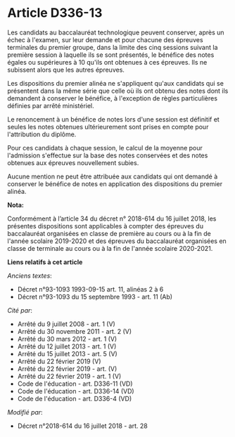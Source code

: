 # Article D336-13

Les candidats au baccalauréat technologique peuvent conserver, après un échec à l'examen, sur leur demande et pour chacune
des épreuves terminales du premier groupe, dans la limite des cinq sessions suivant la première session à laquelle ils se
sont présentés, le bénéfice des notes égales ou supérieures à 10 qu'ils ont obtenues à ces épreuves. Ils ne subissent alors
que les autres épreuves.

Les dispositions du premier alinéa ne s'appliquent qu'aux candidats qui se présentent dans la même série que celle où ils ont
obtenu des notes dont ils demandent à conserver le bénéfice, à l'exception de règles particulières définies par arrêté
ministériel.

Le renoncement à un bénéfice de notes lors d'une session est définitif et seules les notes obtenues ultérieurement sont
prises en compte pour l'attribution du diplôme.

Pour ces candidats à chaque session, le calcul de la moyenne pour l'admission s'effectue sur la base des notes conservées et
des notes obtenues aux épreuves nouvellement subies.

Aucune mention ne peut être attribuée aux candidats qui ont demandé à conserver le bénéfice de notes en application des
dispositions du premier alinéa.

**Nota:**

Conformément à l’article 34 du décret n° 2018-614 du 16 juillet 2018, les présentes dispositions sont applicables à compter
des épreuves du baccalauréat organisées en classe de première au cours ou à la fin de l'année scolaire 2019-2020 et des
épreuves du baccalauréat organisées en classe de terminale au cours ou à la fin de l'année scolaire 2020-2021.

**Liens relatifs à cet article**

_Anciens textes_:

  - Décret n°93-1093 1993-09-15 art. 11, alinéas 2 à 6
  - Décret n°93-1093 du 15 septembre 1993 - art. 11 (Ab)

_Cité par_:

  - Arrêté du 9 juillet 2008 - art. 1 (V)
  - Arrêté du 30 novembre 2011 - art. 2 (V)
  - Arrêté du 30 mars 2012 - art. 1 (V)
  - Arrêté du 12 juillet 2013 - art. 1 (V)
  - Arrêté du 15 juillet 2013 - art. 5 (V)
  - Arrêté du 22 février 2019 (V)
  - Arrêté du 22 février 2019 - art. (V)
  - Arrêté du 22 février 2019 - art. 1 (V)
  - Code de l'éducation - art. D336-11 (VD)
  - Code de l'éducation - art. D336-14 (VD)
  - Code de l'éducation - art. D336-4 (VD)

_Modifié par_:

  - Décret n°2018-614 du 16 juillet 2018 - art. 28
